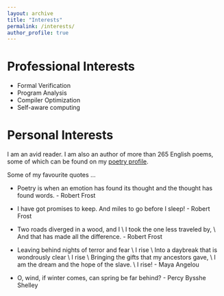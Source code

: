 ```yaml
---
layout: archive
title: "Interests"
permalink: /interests/
author_profile: true
---
```


**Professional Interests**
=====
* Formal Verification
* Program Analysis
* Compiler Optimization 
* Self-aware computing

**Personal Interests**
=====

I am an avid reader. I am also an author of more than 265 English poems, some of which can be found on my [poetry profile](https://allpoetry.com/Mugdhak).

Some of my favourite quotes ...

   * Poetry is when an emotion has found its thought and the thought has found words. - Robert Frost

   * I have got promises to keep. And miles to go before I sleep! - Robert Frost

   * Two roads diverged in a wood, and I \\
    I took the one less traveled by,  \\
    And that has made all the difference. - Robert Frost
    
   * Leaving behind nights of terror and fear \\
    I rise \\
    Into a daybreak that is wondrously clear \\
    I rise \\
    Bringing the gifts that my ancestors gave, \\
    I am the dream and the hope of the slave. \\
    I rise! - Maya Angelou

   * O, wind, if winter comes, can spring be far behind? - Percy Bysshe Shelley 
